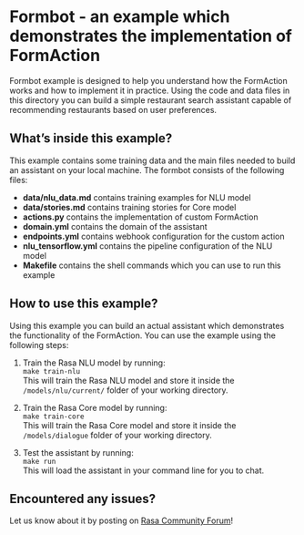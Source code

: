 # Formbot - an example which demonstrates the implementation of FormAction

Formbot example is designed to help you understand how the FormAction works and how
to implement it in practice. Using the code and data files in this directory you
can build a simple restaurant search assistant capable of recommending
restaurants based on user preferences.

## What’s inside this example?

This example contains some training data and the main files needed to build an 
assistant on your local machine. The formbot consists of the following files:

- **data/nlu_data.md** contains training examples for NLU model  
- **data/stories.md** contains training stories for Core model  
- **actions.py** contains the implementation of custom FormAction  
- **domain.yml** contains the domain of the assistant  
- **endpoints.yml** contains webhook configuration for the custom action  
- **nlu_tensorflow.yml** contains the pipeline configuration of the NLU model  
- **Makefile** contains the shell commands which you can use to run this example  


## How to use this example?

Using this example you can build an actual assistant which demonstrates the
functionality of the FormAction. You can use the example using the following 
steps:

1. Train the Rasa NLU model by running:  
```make train-nlu```  
This will train the Rasa NLU model and store it inside the `/models/nlu/current/`
folder of your working directory.

2. Train the Rasa Core model by running:  
```make train-core```  
This will train the Rasa Core model and store it inside the `/models/dialogue`
folder of your working directory.

4. Test the assistant by running:  
```make run```  
This will load the assistant in your command line for you to chat.


## Encountered any issues?
Let us know about it by posting on [Rasa Community Forum](https://forum.rasa.com)!
